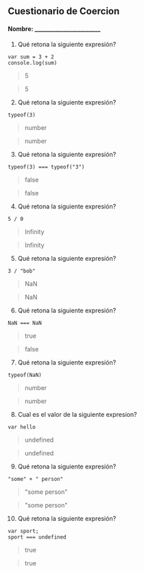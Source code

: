 ## Cuestionario de Coercion
#### Nombre: _______________________

1. Qué retona la siguiente expresión?
```
var sum = 3 + 2
console.log(sum)
```

> 5

> 5

2. Qué retona la siguiente expresión?
```
typeof(3)
```

> number

> number

3. Qué retona la siguiente expresión?
```
typeof(3) === typeof("3")
```
> false

> false

4. Qué retona la siguiente expresión?
```
5 / 0
```

> Infinity

> Infinity

5. Qué retona la siguiente expresión?
```
3 / "bob"
```

> NaN

> NaN

6. Qué retona la siguiente expresión?
```
NaN === NaN
```

> true

> false

7. Qué retona la siguiente expresión?
```
typeof(NaN)
```

> number

> number

8. Cual es el valor de la siguiente expresion?
```
var hello
```

> undefined

> undefined

9. Qué retona la siguiente expresión?
```
"some" + " person"
```

> "some person"

> "some person"

10. Qué retona la siguiente expresión?
```
var sport; 
sport === undefined
```

> true

> true


